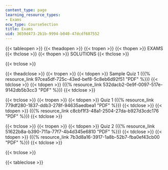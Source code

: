 ```yaml
---
content_type: page
learning_resource_types:
- Exams
ocw_type: CourseSection
title: Exams
uid: 3659d473-2b1b-9994-b040-47dcdf687552
---
```


{{< tableopen >}}
{{< theadopen >}}
{{< tropen >}}
{{< thopen >}}
EXAMS
{{< thclose >}}
{{< thopen >}}
SOLUTIONS
{{< thclose >}}

{{< trclose >}}

{{< theadclose >}}
{{< tropen >}}
{{< tdopen >}}
Sample Quiz 1 ({{% resource_link 97cea5df-725c-43ed-bef8-5c8eb6d92f51 "PDF" %}})
{{< tdclose >}}
{{< tdopen >}}
({{% resource_link 532dacb2-0e9f-0097-517e-9142db5b3cc3 "PDF" %}})
{{< tdclose >}}

{{< trclose >}}
{{< tropen >}}
{{< tdopen >}}
Quiz 1 ({{% resource_link 779df280-1837-ddb3-278f-94635aedbea1 "PDF" %}})
{{< tdclose >}}
{{< tdopen >}}
({{% resource_link c8cbf1f3-48a1-2504-27da-b927d3cdc176 "PDF" %}})
{{< tdclose >}}

{{< trclose >}}
{{< tropen >}}
{{< tdopen >}}
Quiz 2 ({{% resource_link 51622b8a-b390-711a-77f7-4b4d345e6810 "PDF" %}})
{{< tdclose >}}
{{< tdopen >}}
({{% resource_link 7b3d8a16-3917-1a8b-52b7-fba0ef43cb00 "PDF" %}})
{{< tdclose >}}

{{< trclose >}}

{{< tableclose >}}